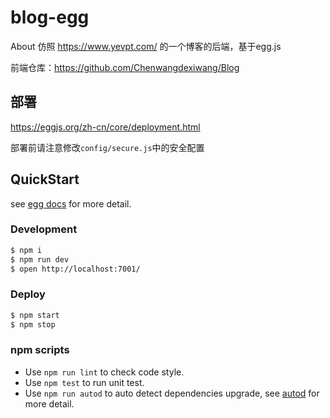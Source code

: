# blog-egg

About 仿照 https://www.yevpt.com/ 的一个博客的后端，基于egg.js

前端仓库：https://github.com/Chenwangdexiwang/Blog

## 部署
https://eggjs.org/zh-cn/core/deployment.html

部署前请注意修改`config/secure.js`中的安全配置

## QuickStart

<!-- add docs here for user -->

see [egg docs][egg] for more detail.

### Development

```bash
$ npm i
$ npm run dev
$ open http://localhost:7001/
```

### Deploy

```bash
$ npm start
$ npm stop
```

### npm scripts

- Use `npm run lint` to check code style.
- Use `npm test` to run unit test.
- Use `npm run autod` to auto detect dependencies upgrade, see [autod](https://www.npmjs.com/package/autod) for more detail.


[egg]: https://eggjs.org